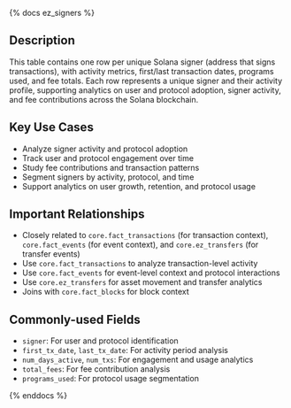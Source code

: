 {% docs ez_signers %}

## Description
This table contains one row per unique Solana signer (address that signs transactions), with activity metrics, first/last transaction dates, programs used, and fee totals. Each row represents a unique signer and their activity profile, supporting analytics on user and protocol adoption, signer activity, and fee contributions across the Solana blockchain.

## Key Use Cases
- Analyze signer activity and protocol adoption
- Track user and protocol engagement over time
- Study fee contributions and transaction patterns
- Segment signers by activity, protocol, and time
- Support analytics on user growth, retention, and protocol usage

## Important Relationships
- Closely related to `core.fact_transactions` (for transaction context), `core.fact_events` (for event context), and `core.ez_transfers` (for transfer events)
- Use `core.fact_transactions` to analyze transaction-level activity
- Use `core.fact_events` for event-level context and protocol interactions
- Use `core.ez_transfers` for asset movement and transfer analytics
- Joins with `core.fact_blocks` for block context

## Commonly-used Fields
- `signer`: For user and protocol identification
- `first_tx_date`, `last_tx_date`: For activity period analysis
- `num_days_active`, `num_txs`: For engagement and usage analytics
- `total_fees`: For fee contribution analysis
- `programs_used`: For protocol usage segmentation

{% enddocs %} 